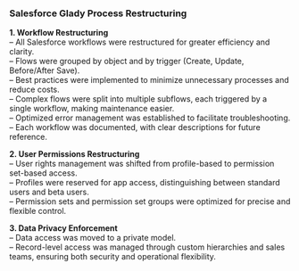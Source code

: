 <section>
  <h3>Salesforce Glady Process Restructuring</h3>

  <p>
    <strong>1. Workflow Restructuring</strong><br>
    – All Salesforce workflows were restructured for greater efficiency and clarity.<br>
    – Flows were grouped by object and by trigger (Create, Update, Before/After Save).<br>
    – Best practices were implemented to minimize unnecessary processes and reduce costs.<br>
    – Complex flows were split into multiple subflows, each triggered by a single workflow, making maintenance easier.<br>
    – Optimized error management was established to facilitate troubleshooting.<br>
    – Each workflow was documented, with clear descriptions for future reference.<br>
  </p>

  <p>
    <strong>2. User Permissions Restructuring</strong><br>
    – User rights management was shifted from profile-based to permission set-based access.<br>
    – Profiles were reserved for app access, distinguishing between standard users and beta users.<br>
    – Permission sets and permission set groups were optimized for precise and flexible control.<br>
  </p>

  <p>
    <strong>3. Data Privacy Enforcement</strong><br>
    – Data access was moved to a private model.<br>
    – Record-level access was managed through custom hierarchies and sales teams, ensuring both security and operational flexibility.<br>
  </p>
</section>
